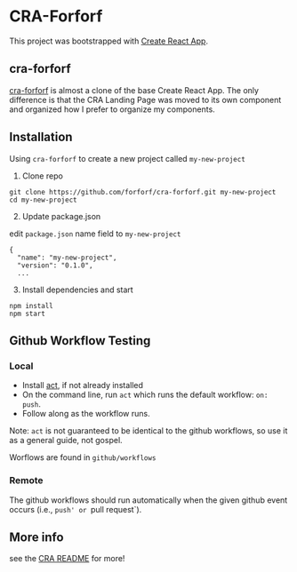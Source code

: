# CRA-Forforf

This project was bootstrapped with [Create React App](https://github.com/facebook/create-react-app).

## cra-forforf

[cra-forforf](https://github.com/forforf/cra-forforf) is almost a clone of the base Create React App. The only difference is that the CRA Landing Page 
was moved to its own component and organized how I prefer to organize my components.

## Installation

Using `cra-forforf` to create a new project called `my-new-project`

1. Clone repo
```
git clone https://github.com/forforf/cra-forforf.git my-new-project
cd my-new-project
```

2. Update package.json

edit `package.json` name field to `my-new-project`
```
{
  "name": "my-new-project",
  "version": "0.1.0",
  ...

```

3. Install dependencies and start
```
npm install
npm start
```

## Github Workflow Testing

### Local

* Install [act](https://github.com/nektos/act), if not already installed
* On the command line, run `act` which runs the default workflow: `on: push`.
* Follow along as the workflow runs.

Note: `act` is not guaranteed to be identical to the github workflows, so use it as a general guide, not gospel.

Worflows are found in `github/workflows`

### Remote

The github workflows should run automatically when the given github event occurs (i.e., `push' or `pull request`).

## More info

see the [CRA README](README-CRA.md) for more!